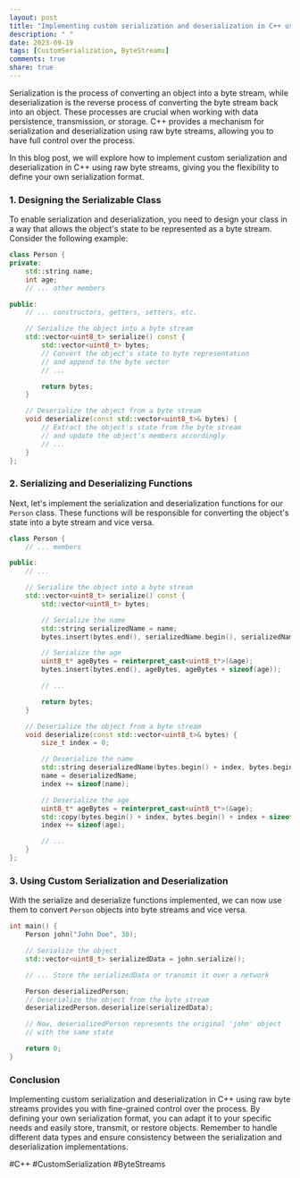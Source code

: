 ```yaml
---
layout: post
title: "Implementing custom serialization and deserialization in C++ using raw byte streams"
description: " "
date: 2023-09-19
tags: [CustomSerialization, ByteStreams]
comments: true
share: true
---
```


Serialization is the process of converting an object into a byte stream, while deserialization is the reverse process of converting the byte stream back into an object. These processes are crucial when working with data persistence, transmission, or storage. C++ provides a mechanism for serialization and deserialization using raw byte streams, allowing you to have full control over the process.

In this blog post, we will explore how to implement custom serialization and deserialization in C++ using raw byte streams, giving you the flexibility to define your own serialization format.

### 1. Designing the Serializable Class

To enable serialization and deserialization, you need to design your class in a way that allows the object's state to be represented as a byte stream. Consider the following example:

```cpp
class Person {
private:
    std::string name;
    int age;
    // ... other members

public:
    // ... constructors, getters, setters, etc.

    // Serialize the object into a byte stream
    std::vector<uint8_t> serialize() const {
        std::vector<uint8_t> bytes;
        // Convert the object's state to byte representation
        // and append to the byte vector
        // ...

        return bytes;
    }

    // Deserialize the object from a byte stream
    void deserialize(const std::vector<uint8_t>& bytes) {
        // Extract the object's state from the byte stream
        // and update the object's members accordingly
        // ...
    }
};
```

### 2. Serializing and Deserializing Functions

Next, let's implement the serialization and deserialization functions for our `Person` class. These functions will be responsible for converting the object's state into a byte stream and vice versa.

```cpp
class Person {
    // ... members

public:
    // ...

    // Serialize the object into a byte stream
    std::vector<uint8_t> serialize() const {
        std::vector<uint8_t> bytes;

        // Serialize the name
        std::string serializedName = name;
        bytes.insert(bytes.end(), serializedName.begin(), serializedName.end());

        // Serialize the age
        uint8_t* ageBytes = reinterpret_cast<uint8_t*>(&age);
        bytes.insert(bytes.end(), ageBytes, ageBytes + sizeof(age));

        // ...

        return bytes;
    }

    // Deserialize the object from a byte stream
    void deserialize(const std::vector<uint8_t>& bytes) {
        size_t index = 0;

        // Deserialize the name
        std::string deserializedName(bytes.begin() + index, bytes.begin() + index + sizeof(name));
        name = deserializedName;
        index += sizeof(name);

        // Deserialize the age
        uint8_t* ageBytes = reinterpret_cast<uint8_t*>(&age);
        std::copy(bytes.begin() + index, bytes.begin() + index + sizeof(age), ageBytes);
        index += sizeof(age);

        // ...
    }
};
```

### 3. Using Custom Serialization and Deserialization

With the serialize and deserialize functions implemented, we can now use them to convert `Person` objects into byte streams and vice versa.

```cpp
int main() {
    Person john("John Doe", 30);

    // Serialize the object
    std::vector<uint8_t> serializedData = john.serialize();

    // ... Store the serializedData or transmit it over a network

    Person deserializedPerson;
    // Deserialize the object from the byte stream
    deserializedPerson.deserialize(serializedData);

    // Now, deserializedPerson represents the original 'john' object
    // with the same state

    return 0;
}
```

### Conclusion

Implementing custom serialization and deserialization in C++ using raw byte streams provides you with fine-grained control over the process. By defining your own serialization format, you can adapt it to your specific needs and easily store, transmit, or restore objects. Remember to handle different data types and ensure consistency between the serialization and deserialization implementations.

#C++ #CustomSerialization #ByteStreams